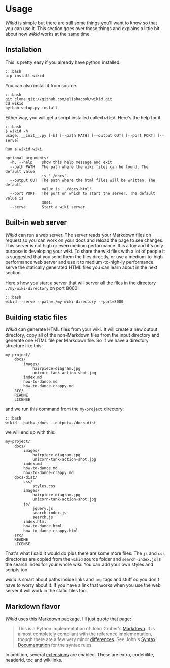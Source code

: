 # Usage

*Wikid* is simple but there are still some things you'll want to know so that you can use it. This section goes over those things and explains a little bit about how *wikid* works at the same time.

## Installation

This is pretty easy if you already have python installed.

    :::bash
    pip install wikid

You can also install it from source.

    :::bash
    git clone git://github.com/elishacook/wikid.git
    cd wikid
    python setup.py install

Either way, you will get a script installed called `wikid`. Here's the help for it.

    :::bash
    $ wikid -h
    usage: __init__.py [-h] [--path PATH] [--output OUT] [--port PORT] [--serve]

    Run a wikid wiki.

    optional arguments:
      -h, --help    show this help message and exit
      --path PATH   The path where the wiki files can be found. The default value
                    is './docs'.
      --output OUT  The path where the html files will be written. The default
                    value is './docs-html'.
      --port PORT   The port on which to start the server. The default value is
                    3001.
      --serve       Start a wiki server.

## Built-in web server

*Wikid* can run a web server. The server reads your Markdown files on request so you can work on your docs and reload the page to see changes. This server is not high or even medium performance. It is a toy and it's only purpose is developing your wiki. To share the wiki files with a lot of people it is suggested that you send them the files directly, or use a medium-to-high performance web server and use it to medium-to-high-ly performance serve the statically generated HTML files you can learn about in the next section.

Here's how you start a server that will server all the files in the directory `./my-wiki-directory` on port 8000:

    :::bash
    wikid --serve --path=./my-wiki-directory --port=8000

## Building static files

*Wikid* can generate HTML files from your wiki. It will create a new output directory, copy all of the non-Markdown files from the input directory and generate one HTML file per Markdown file. So if we have a directory structure like this:

    my-project/
        docs/
            images/
                hairpiece-diagram.jpg
                unicorn-tank-action-shot.jpg
            index.md
            how-to-dance.md
            how-to-dance-crappy.md
        src/
        README
        LICENSE

and we run this command from the `my-project` directory:

    :::bash
    wikid --path=./docs --output=./docs-dist

we will end up with this:

    my-project/
        docs/
            images/
                hairpiece-diagram.jpg
                unicorn-tank-action-shot.jpg
            index.md
            how-to-dance.md
            how-to-dance-crappy.md
        docs-dist/
            css/
                styles.css
            images/
                hairpiece-diagram.jpg
                unicorn-tank-action-shot.jpg
            js/
                jquery.js
                search-index.js
                search.js
            index.html
            how-to-dance.html
            how-to-dance-crappy.html
        src/
        README
        LICENSE

That's what I said it would do plus there are some more files. The `js` and `css` directories are copied from the `wikid` source folder and `search-index.js` is the search index for your whole wiki. You can add your own styles and scripts too.

*wikid* is smart about paths inside links and `img` tags and stuff so you don't have to worry about it. If you have a link that works when you use the web server it will work in the static files too.

## Markdown flavor

*Wikid* uses [this Markdown package](http://packages.python.org/Markdown/). I'll just quote that page:

> This is a Python implementation of John Gruber's [Markdown](http://daringfireball.net/projects/markdown/). It is almost completely compliant 
> with the reference implementation, though there are a few very minor [differences](http://packages.python.org/Markdown/index.html#differences). See John's 
> [Syntax Documentation](http://daringfireball.net/projects/markdown/syntax) for the syntax rules.

In addition, several [extensions](http://packages.python.org/Markdown/extensions/) are enabled. These are extra, codehilite, headerid, toc and wikilinks.

